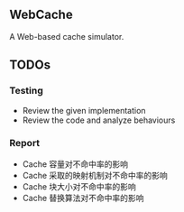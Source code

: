 WebCache
----

A Web-based cache simulator.

## TODOs

### Testing
* Review the given implementation
* Review the code and analyze behaviours

### Report

* Cache 容量对不命中率的影响
* Cache 采取的映射机制对不命中率的影响
* Cache 块大小对不命中率的影响
* Cache 替换算法对不命中率的影响
